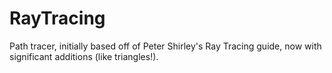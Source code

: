 # RayTracing
Path tracer, initially based off of Peter Shirley's Ray Tracing guide, now with significant additions (like triangles!).
